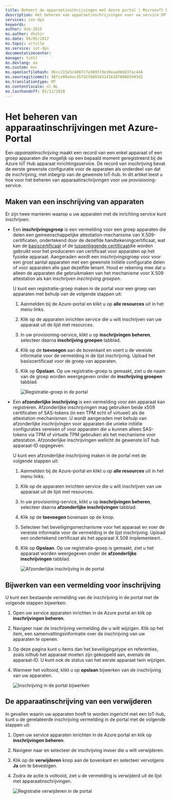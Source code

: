```yaml
---
title: Beheert de apparaatinschrijvingen met Azure portal | Microsoft Docs
description: Het beheren van apparaatinschrijvingen voor uw service DP's in de Azure Portal
services: iot-dps
keywords: 
author: dsk-2015
ms.author: dkshir
ms.date: 09/05/2017
ms.topic: article
ms.service: iot-dps
documentationcenter: 
manager: timlt
ms.devlang: na
ms.custom: mvc
ms.openlocfilehash: 06cc215e5c4087c7a38937de10eaa066037ac444
ms.sourcegitcommit: 48fce90a4ec357d2fb89183141610789003993d2
ms.translationtype: MT
ms.contentlocale: nl-NL
ms.lasthandoff: 01/12/2018
---
```

# <a name="how-to-manage-device-enrollments-with-azure-portal"></a>Het beheren van apparaatinschrijvingen met Azure-Portal

Een *apparaatinschrijving* maakt een record van een enkel apparaat of een groep apparaten die mogelijk op een bepaald moment geregistreerd bij de Azure IoT Hub apparaat inrichtingsservice. De record van inschrijving bevat de eerste gewenste configuratie voor de apparaten als onderdeel van dat de inschrijving, met inbegrip van de gewenste IoT-hub. In dit artikel leest u hoe voor het beheren van apparaatinschrijvingen voor uw provisioning-service.


## <a name="create-a-device-enrollment"></a>Maken van een inschrijving van apparaten

Er zijn twee manieren waarop u uw apparaten met de inrichting service kunt inschrijven:

* Een **inschrijvingsgroep** is een vermelding voor een groep apparaten die delen een gemeenschappelijke attestation-mechanisme van X.509-certificaten, ondertekend door de dezelfde handtekeningcertificaat, wat kan de [basiscertificaat](https://docs.microsoft.com/azure/iot-dps/concepts-security#root-certificate) of de [tussenliggende certificaat](https://docs.microsoft.com/azure/iot-dps/concepts-security#intermediate-certificate)die worden gebruikt voor het produceren van certificaat voor apparaten op het fysieke apparaat. Aangeraden wordt een inschrijvingsgroep voor voor een groot aantal apparaten met een gewenste initiële configuratie delen of voor apparaten alle gaat dezelfde tenant. Houd er rekening mee dat u alleen de apparaten die gebruikmaken van het mechanisme voor X.509 attestation als kan inschrijven *inschrijving groepen*. 

    U kunt een registratie-groep maken in de portal voor een groep van apparaten met behulp van de volgende stappen uit:

    1. Aanmelden bij de Azure-portal en klikt u op **alle resources** uit in het menu links.
    2. Klik op de apparaten inrichten service die u wilt inschrijven van uw apparaat uit de lijst met resources.
    3. In uw provisioning-service, klikt u op **inschrijvingen beheren**, selecteer daarna **inschrijving groepen** tabblad.
    4. Klik op de **toevoegen** aan de bovenkant en voert u de vereiste informatie voor de vermelding in de lijst inschrijving. Upload het basiscertificaat voor de groep van apparaten. 
    5. Klik op **Opslaan**. Op uw registratie-groep is gemaakt, ziet u de naam van de groep worden weergegeven onder de **inschrijving groepen** tabblad. 

        ![Registratie-groep in de portal](./media/how-to-manage-enrollments/group-enrollment.png)

    
* Een **afzonderlijke inschrijving** is een vermelding voor één apparaat kan registreren. Afzonderlijke inschrijvingen mag gebruiken beide x509 certificaten of SAS-tokens (in een TPM echt of virtueel) als de attestation-mechanismen. U wordt aangeraden met behulp van afzonderlijke inschrijvingen voor apparaten die unieke initiële configuraties vereisen of voor apparaten die u kunnen alleen SAS-tokens via TPM of virtuele TPM gebruiken als het mechanisme voor attestation. Afzonderlijke inschrijvingen wellicht de gewenste IoT hub apparaat-ID opgegeven.

    U kunt een afzonderlijke inschrijving maken in de portal met de volgende stappen uit:

    1. Aanmelden bij de Azure-portal en klikt u op **alle resources** uit in het menu links.
    2. Klik op de apparaten inrichten service die u wilt inschrijven van uw apparaat uit de lijst met resources.
    3. In uw provisioning-service, klikt u op **inschrijvingen beheren**, selecteer daarna **afzonderlijke inschrijvingen** tabblad.
    4. Klik op de **toevoegen** bovenaan op de knop. 
    5. Selecteer het beveiligingsmechanisme voor het apparaat en voer de vereiste informatie voor de vermelding in de lijst inschrijving. Upload een ondertekend certificaat als het apparaat X.509 implementeert. 
    6. Klik op **Opslaan**. Op uw registratie-groep is gemaakt, ziet u het apparaat worden weergegeven onder de **afzonderlijke inschrijvingen** tabblad. 

        ![Afzonderlijke inschrijving in de portal](./media/how-to-manage-enrollments/individual-enrollment.png)


## <a name="update-an-enrollment-entry"></a>Bijwerken van een vermelding voor inschrijving
U kunt een bestaande vermelding van de inschrijving in de portal met de volgende stappen bijwerken:

1. Open uw service apparaten inrichten in de Azure portal en klik op **inschrijvingen beheren**. 
2. Navigeer naar de inschrijving vermelding die u wilt wijzigen. Klik op het item, een samenvattingsinformatie over de inschrijving van uw apparaten te openen. 
3. Op deze pagina kunt u items dan het beveiligingstype en referenties, zoals iothub het apparaat moeten zijn gekoppeld aan, evenals de apparaat-ID. U kunt ook de status van het eerste apparaat twin wijzigen. 
4. Wanneer het voltooid, klikt u op **opslaan** bijwerken van de inschrijving van uw apparaten. 

    ![Inschrijving in de portal bijwerken](./media/how-to-manage-enrollments/update-enrollment.png)


## <a name="remove-a-device-enrollment"></a>De apparaatinschrijving van een verwijderen
In gevallen waarin uw apparaten hoeft te worden ingericht met een IoT-hub, kunt u de gerelateerde inschrijving vermelding in de portal met de volgende stappen uit:

1. Open uw service apparaten inrichten in de Azure portal en klik op **inschrijvingen beheren**. 
2. Navigeer naar en selecteer de inschrijving invoer die u wilt verwijderen. 
3. Klik op de **verwijderen** knop aan de bovenkant en selecteer vervolgens **Ja** om te bevestigen. 
5. Zodra de actie is voltooid, ziet u de vermelding is verwijderd uit de lijst met apparaatinschrijvingen. 
 
    ![Registratie verwijderen in de portal](./media/how-to-manage-enrollments/remove-enrollment.png)



